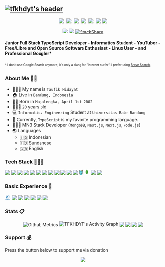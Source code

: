 ## [![tfkhdyt's header](https://i.postimg.cc/WzQ1smNx/new-tfkhdyt-small-banner.jpg)](https://tfkhdyt.my.id/)

<p align=center>
  <a href="https://facebook.com/tfkhdyt142"><img height="28" src="https://upload.wikimedia.org/wikipedia/commons/5/51/Facebook_f_logo_%282019%29.svg"></a>&nbsp;
  <a href="https://twitter.com/tfkhdyt"><img height="28" src="https://upload.wikimedia.org/wikipedia/commons/4/4f/Twitter-logo.svg"></a>&nbsp;
  <a href="https://instagram.com/_tfkhdyt_"><img height="28" src="https://upload.wikimedia.org/wikipedia/commons/e/e7/Instagram_logo_2016.svg"></a>&nbsp;
  <a href="https://youtube.com/tfkhdyt"><img height="28" src="https://upload.wikimedia.org/wikipedia/commons/a/a0/YouTube_social_red_circle_%282017%29.svg"></a>&nbsp;
  <a href="https://t.me/tfkhdyt"><img height="28" src="https://upload.wikimedia.org/wikipedia/commons/8/83/Telegram_2019_Logo.svg"></a>&nbsp;
  <a href="https://www.linkedin.com/mwlite/in/taufik-hidayat-6793aa200"><img height="28" src="https://upload.wikimedia.org/wikipedia/commons/8/81/LinkedIn_icon.svg"></a>
  <a href="https://pddikti.kemdikbud.go.id/data_mahasiswa/QUUyNzdEMjktNDk0Ri00RTlDLUE4NzgtNkUwRDBDRjIxOUNB"><img height="28" src="https://i.postimg.cc/YSB2c3DG/1619598282440.png"></a>
</p>
<p align="center">
  <img src="https://visitor-badge.laobi.icu/badge?page_id=tfkhdyt.tfkhdyt" />
  <a href="https://github.com/tfkhdyt"><img src="https://img.shields.io/github/followers/tfkhdyt?label=followers&style=social"/></a>
  <a href='https://stackshare.io/tfkhdyt/mn3'>
    <img src='http://img.shields.io/badge/tech-stack-0690fa.svg?style=flat' alt='StackShare' />
  </a>
</p>

#### Junior Full Stack TypeScript Developer - Informatics Student - YouTuber - Free/Libre and Open Source Software Enthusiast - Linux User - and Professional Googler*
<sub><sup>* I don't use Google Search anymore, it's only a slang for "internet surfer". I prefer using <a href="https://search.brave.com">Brave Search</a></sup></sub>. 

### About Me 👨🏻
  - 👨🏻‍💼 My name is `Taufik Hidayat`
  - 🏠 Live in `Bandung, Indonesia`
  - 👶🏻 Born in `Majalengka, April 1st 2002`
  - 🧍🏻‍♂️ `20` years old
  - 💻 `Informatics Engineering` Student at `Universitas Bale Bandung`
  - 🌟 Currently, `TypeScript` is my favorite programming language.
  - 👨🏻‍💻 MN3 Stack Developer (`MongoDB`, `Nest.js`, `Next.js`, `Node.js`)
  - 🌏 Languages
    - 🇮🇩 Indonesian
    - 🇮🇩 Sundanese
    - 🇬🇧 English

### Tech Stack 👨🏻‍💻
<span>
  <img src="https://upload.wikimedia.org/wikipedia/commons/9/99/Unofficial_JavaScript_logo_2.svg" height="18" />    
  <img src="https://upload.wikimedia.org/wikipedia/commons/4/4c/Typescript_logo_2020.svg" height="18" />
  <img src="https://cdn.worldvectorlogo.com/logos/go-logo-1.svg" height="18" />
  <img src="https://www.vectorlogo.zone/logos/reactjs/reactjs-icon.svg" height="18" />
  <img src="https://raw.githubusercontent.com/reduxjs/redux/master/logo/logo.svg" height="18" />
  <img src="https://upload.wikimedia.org/wikipedia/commons/1/10/Cib-next-js_%28CoreUI_Icons_v1.0.0%29.svg" height="18" />
  <img src="https://upload.wikimedia.org/wikipedia/commons/d/d5/Tailwind_CSS_Logo.svg" height="18" />
  <img src="https://upload.wikimedia.org/wikipedia/commons/b/b2/Bootstrap_logo.svg" height="18" />
  <img src="https://www.vectorlogo.zone/logos/nodejs/nodejs-icon.svg" height="18" />
  <img src="https://uxwing.com/wp-content/themes/uxwing/download/10-brands-and-social-media/expressjs.svg" height="18" />
  <img src="https://docs.nestjs.com/assets/logo-small.svg" height="18" />
  <img src="https://telegraf.js.org/media/logo.svg" height="18" />
  <img src="https://raw.githubusercontent.com/gin-gonic/logo/master/color.svg" height="18 />
  <img src="https://cdn.freebiesupply.com/logos/large/2x/linux-tux-1-logo-png-transparent.png" height="18" />
  <img src="images/icons/mongo.svg" height="18"/>
  <img src="https://mariadb.com/wp-content/uploads/2019/11/mariadb-logo-vertical_blue.svg" height="18"/>
  <img src="https://www.vectorlogo.zone/logos/postgresql/postgresql-icon.svg" height="18" />
</span>

### Basic Experience 📖
<span>
  <img src="images/icons/jquery.svg" height="18" />
  <img src="https://raw.githubusercontent.com/tfkhdyt/web-portfolio/main/public/icons/java.svg" height="18" />
  <img src="https://upload.wikimedia.org/wikipedia/commons/c/c3/Python-logo-notext.svg" height="18" />
  <img src="https://upload.wikimedia.org/wikipedia/commons/1/18/ISO_C%2B%2B_Logo.svg" height="18" />
  <img src="https://upload.wikimedia.org/wikipedia/commons/2/27/PHP-logo.svg" height="18" />
  <img src="https://wiki.freepascal.org/images/f/fd/Lazarus-icons-lpr-proposal-bpsoftware.png" height="18" />
  <img src="https://upload.wikimedia.org/wikipedia/commons/d/d5/Rust_programming_language_black_logo.svg" height="18" />
</span>

### Stats 📋
<p align="center">
  <img align="center" src="https://metrics.lecoq.io/tfkhdyt" alt="Github Metrics" />
  <img alt="TFKHDYT's Activity Graph" src="https://activity-graph.herokuapp.com/graph?username=tfkhdyt&bg_color=1A1B27&color=70A4FC&line=70A4FC&point=FFFFFF&hide_border=true&" />
  <img align="center" src="https://github-profile-summary-cards.vercel.app/api/cards/profile-details?username=tfkhdyt&theme=github_dark" />
  <img align="center" src="https://github-readme-stats.vercel.app/api?username=tfkhdyt&show_icons=true&theme=tokyonight&include_all_commits=true&count_private=true" />
  <img align="center" src="https://github-readme-streak-stats.herokuapp.com/?user=tfkhdyt&count_private=true&theme=tokyonight" />
  <img align="center" src="https://github-readme-stats.vercel.app/api/top-langs/?username=tfkhdyt&langs_count=10&theme=tokyonight&layout=compact&hide=css,scss,less,html,hack" />
</p>

### Support 💰
Press the button below to support me via donation

<p align="center">
  <a href="https://donate.tfkhdyt.my.id/">
    <img src="https://i.postimg.cc/jjRDbZQx/1621036430601.png" width="125px">
  </a>
</p>

